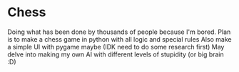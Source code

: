 # Chess
Doing what has been done by thousands of people because I'm bored.
Plan is to make a chess game in python with all logic and special rules
Also make a simple UI with pygame maybe (IDK need to do some research first)
May delve into making my own AI with different levels of stupidity (or big brain :D)